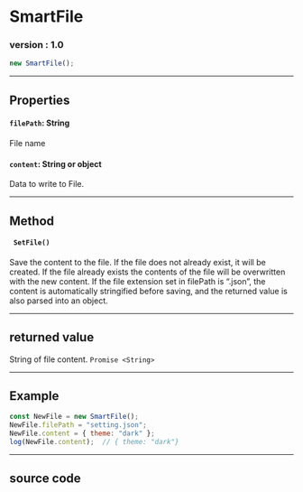 # SmartFile
### version : 1.0

```js
new SmartFile();
```

___
## Properties
#### `filePath`: String
File name
#### `content`: String or object
Data to write to File.

___
## Method
#### ` SetFile()`
Save the content to the file. If the file does not already exist, it will be created. If the file already exists the contents of the file will be overwritten with the new content. If the file extension set in filePath is “.json”, the content is automatically stringified before saving, and the returned value is also parsed into an object.

___
## returned value
String of file content.
`Promise <String>`

___
## Example
```js
const NewFile = new SmartFile();
NewFile.filePath = "setting.json";
NewFile.content = { theme: "dark" };
log(NewFile.content);  // { theme: "dark"}
```

___
## source code

